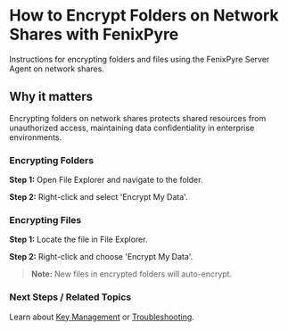 # How to Encrypt Folders on Network Shares with FenixPyre

Instructions for encrypting folders and files using the FenixPyre Server Agent on network shares.


## Why it matters
Encrypting folders on network shares protects shared resources from unauthorized access, maintaining data confidentiality in enterprise environments.

### Encrypting Folders
**Step 1:** Open File Explorer and navigate to the folder.

**Step 2:** Right-click and select 'Encrypt My Data'.

### Encrypting Files
**Step 1:** Locate the file in File Explorer.

**Step 2:** Right-click and choose 'Encrypt My Data'.

> **Note:** New files in encrypted folders will auto-encrypt.

<!-- IMG:     ./media/05-user-guide/network-shares-encryption.png | Alt: FenixPyre Server Agent encryption options -->

### Next Steps / Related Topics
Learn about [Key Management](/02-core-concepts/key-mgmt) or [Troubleshooting](/09-troubleshooting-&-faq).